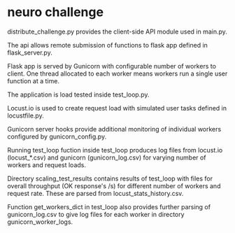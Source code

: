 # neuro challenge

distribute_challenge.py provides the client-side API module used in main.py.

The api allows remote submission of functions to flask app defined in flask_server.py.

Flask app is served by Gunicorn with configurable number of workers to client. One thread allocated to each worker means workers run a single user function at a time.

The application is load tested inside test_loop.py.

Locust.io is used to create request load with simulated user tasks defined in locustfile.py.

Gunicorn server hooks provide additional monitoring of individual workers configured by gunicorn_config.py.

Running test_loop fuction inside test_loop produces log files from locust.io (locust_*.csv) and gunicorn (gunicorn_log.csv) for varying number of workers and request loads.

Directory scaling_test_results contains results of test_loop with files for overall throughput (OK response's /s) for different number of workers and request rate. These are parsed from locust_stats_history.csv.

Function get_workers_dict in test_loop also provides further parsing of gunicorn_log.csv to give log files for each worker in directory gunicorn_worker_logs.
  
  




